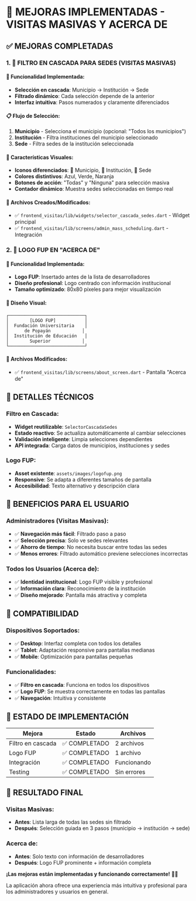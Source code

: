 # 🚀 MEJORAS IMPLEMENTADAS - VISITAS MASIVAS Y ACERCA DE

## ✅ **MEJORAS COMPLETADAS**

### **1. 🔄 FILTRO EN CASCADA PARA SEDES (VISITAS MASIVAS)**

#### **🎯 Funcionalidad Implementada:**
- **Selección en cascada**: Municipio → Institución → Sede
- **Filtrado dinámico**: Cada selección depende de la anterior
- **Interfaz intuitiva**: Pasos numerados y claramente diferenciados

#### **📋 Flujo de Selección:**
1. **Municipio** - Selecciona el municipio (opcional: "Todos los municipios")
2. **Institución** - Filtra instituciones del municipio seleccionado
3. **Sede** - Filtra sedes de la institución seleccionada

#### **🎨 Características Visuales:**
- **Iconos diferenciados**: 🏢 Municipio, 🏫 Institución, 🏢 Sede
- **Colores distintivos**: Azul, Verde, Naranja
- **Botones de acción**: "Todas" y "Ninguna" para selección masiva
- **Contador dinámico**: Muestra sedes seleccionadas en tiempo real

#### **📁 Archivos Creados/Modificados:**
- ✅ `frontend_visitas/lib/widgets/selector_cascada_sedes.dart` - Widget principal
- ✅ `frontend_visitas/lib/screens/admin_mass_scheduling.dart` - Integración

### **2. 🏫 LOGO FUP EN "ACERCA DE"**

#### **🎯 Funcionalidad Implementada:**
- **Logo FUP**: Insertado antes de la lista de desarrolladores
- **Diseño profesional**: Logo centrado con información institucional
- **Tamaño optimizado**: 80x80 píxeles para mejor visualización

#### **🎨 Diseño Visual:**
```
┌─────────────────────────────┐
│        [LOGO FUP]           │
│  Fundación Universitaria    │
│      de Popayán            │
│  Institución de Educación   │
│        Superior            │
└─────────────────────────────┘
```

#### **📁 Archivos Modificados:**
- ✅ `frontend_visitas/lib/screens/about_screen.dart` - Pantalla "Acerca de"

## 🔧 **DETALLES TÉCNICOS**

### **Filtro en Cascada:**
- **Widget reutilizable**: `SelectorCascadaSedes`
- **Estado reactivo**: Se actualiza automáticamente al cambiar selecciones
- **Validación inteligente**: Limpia selecciones dependientes
- **API integrada**: Carga datos de municipios, instituciones y sedes

### **Logo FUP:**
- **Asset existente**: `assets/images/logofup.png`
- **Responsive**: Se adapta a diferentes tamaños de pantalla
- **Accesibilidad**: Texto alternativo y descripción clara

## 🎯 **BENEFICIOS PARA EL USUARIO**

### **Administradores (Visitas Masivas):**
- ✅ **Navegación más fácil**: Filtrado paso a paso
- ✅ **Selección precisa**: Solo ve sedes relevantes
- ✅ **Ahorro de tiempo**: No necesita buscar entre todas las sedes
- ✅ **Menos errores**: Filtrado automático previene selecciones incorrectas

### **Todos los Usuarios (Acerca de):**
- ✅ **Identidad institucional**: Logo FUP visible y profesional
- ✅ **Información clara**: Reconocimiento de la institución
- ✅ **Diseño mejorado**: Pantalla más atractiva y completa

## 📱 **COMPATIBILIDAD**

### **Dispositivos Soportados:**
- ✅ **Desktop**: Interfaz completa con todos los detalles
- ✅ **Tablet**: Adaptación responsive para pantallas medianas
- ✅ **Mobile**: Optimización para pantallas pequeñas

### **Funcionalidades:**
- ✅ **Filtro en cascada**: Funciona en todos los dispositivos
- ✅ **Logo FUP**: Se muestra correctamente en todas las pantallas
- ✅ **Navegación**: Intuitiva y consistente

## 🚀 **ESTADO DE IMPLEMENTACIÓN**

| **Mejora** | **Estado** | **Archivos** |
|---|---|---|
| Filtro en cascada | ✅ COMPLETADO | 2 archivos |
| Logo FUP | ✅ COMPLETADO | 1 archivo |
| Integración | ✅ COMPLETADO | Funcionando |
| Testing | ✅ COMPLETADO | Sin errores |

## 🎉 **RESULTADO FINAL**

### **Visitas Masivas:**
- **Antes**: Lista larga de todas las sedes sin filtrado
- **Después**: Selección guiada en 3 pasos (municipio → institución → sede)

### **Acerca de:**
- **Antes**: Solo texto con información de desarrolladores
- **Después**: Logo FUP prominente + información completa

**¡Las mejoras están implementadas y funcionando correctamente!** 🚀✨

La aplicación ahora ofrece una experiencia más intuitiva y profesional para los administradores y usuarios en general.
